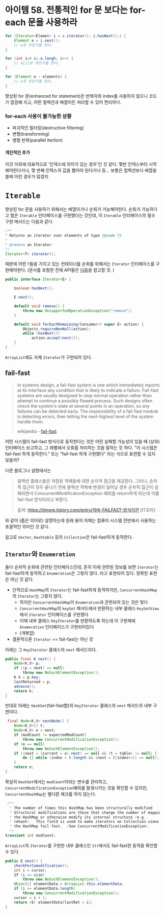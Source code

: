 # 아이템 58. 전통적인 for 문 보다는 for-each 문을 사용하라
``` java
for (Iterator<Elemet> i = c.iterator(); i.hasNext();) {
    Element e = i.next();
    // e로 무언가를 한다.
}
```

``` java
for (int i=0 i<.a.lengh; i++) {
    // a[i]로 무언가를 한다.
}
```


``` java
for (Element e : elements) {
    // e로 무언가를 한다.
}
```
향상된 for 문(enhanced for statement)은 반복자와 index를 사용하지 않으니 코드가 깔끔해 지고, 어떤 컬렉션과 배열이든 처리할 수 있어 편리하다.

### for-each 사용이 불가능한 상황
- 파괴적인 필터링(destructive filtering)
- 변형(transforming)
- 병렬 반복(parallel itertion)

#### 개인적인 추가
이것 이외에 대표적으로 '인덱스에 의미가 있는 경우'인 것 같다. 몇번 인덱스부터 시작해야한다거나, 몇 번째 인덱스의 값을 뽑아야 된다거나 등... 보통은 컬렉션보다 배열을 쓸때 이런 경우가 많겠지

# `Iterable`
향상된 for 문을 사용하기 위헤서는 배열이거나 순회가 가능해야한다. 순회가 가능하다고 함은 `Iterable` 인터페이스를 구현했다는 것인데, 이 `Iterable` 인터페이스의 필수 구현 메서드는 다음과 같다.
``` java
/**
* Returns an iterator over elements of type {@code T}.
*
* @return an Iterator.
*/
Iterator<T> iterator();
```

때문에 어떤 `T`들을 가지고 있는 컨테이너를 순회를 위해서는 `Iterator` 인터페이스를 구현해야한다.
(문서를 포함한 전체 API들은 [다음](https://docs.oracle.com/javase/8/docs/api/java/util/Iterator.html)을 참고할 것. )
``` java
public interface Iterator<E> {

    boolean hasNext();

    E next();

    default void remove() {
        throw new UnsupportedOperationException("remove");
    }

    default void forEachRemaining(Consumer<? super E> action) {
        Objects.requireNonNull(action);
        while (hasNext())
            action.accept(next());
    }
}
```
`ArrayList`에도 자체 `Iterator`가 구현되어 있다.

## fail-fast

> In systems design, a fail-fast system is one which immediately reports at its interface any condition that is likely to indicate a failure. Fail-fast systems are usually designed to stop normal operation rather than attempt to continue a possibly flawed process. Such designs often check the system's state at several points in an operation, so any failures can be detected early. The responsibility of a fail-fast module is detecting errors, then letting the next-highest level of the system handle them.
> 
> wikipedia - [fail-fast](https://en.wikipedia.org/wiki/Fail-fast)

어떤 시스템이 fail-fast 방식으로 동작한다는 것은 어떤 실패할 가능성이 있을 때 (상위) 인터페이스 보고하고, 그 레벨에서 오류를 처리하는 것을 말하는 듯 하다. "이 시스템은 fail-fast 하게 동작한다." 또는 "fail-fast 하게 구현했다" 라는 식으로 표현할 수 있지 않을까?

다른 블로그나 설명에서는
>  컬렉션 클래스들은 저장된 객체들에 대한 순차적 접근을 제공한다.
그러나, 순차적 접근이 모두 끝나기 전에 콜렉션 객체에 변경이 일어날 경우 순차적 접근이 실패되면서 ConcurrentModificationException 예외를 return하게 되는데 이를 fail-fast 방식이라고 부른다.
>
> 출처: https://itmore.tistory.com/entry/자바-FAILFAST-방식이란 [IT모아]

와 같이 (좁은 의미로) 설명하는데 원래 용어 자체는 컴퓨터 시스템 전반에서 사용하는 포괄적인 의미인 것 같다.

참고로 `Vector`, `Hashtable` 등의 `Collection`은 fail-fast하게 동작한다.

## `Iterator`와 `Enumeration`
둘다 순차적 순회에 관련된 인터페이스인데, 흔히 이에 관련된 정보를 보면 `Iterator`는 fail-fast하게 동작하고 `Enumeration`은 그렇지 않다. 라고 표현되어 있다. 정확한 표현은 아닌 것 같다.

- 단적으로 `HashMap`의 `Iterator`는 fail-fast하게 동작하지만, `ConcurrentHashMap`의 `Iterator`는 그렇지 않다.
    - 하지만 `ConcurrentHashMap`이 `Enumeration`과 관련되어 있는 것은 맞다
    - `ConcurrentHashMap`의 `keySet` 메서드에서 반환하는 내부 클래스 `KeySetView`에서 `Iterator` 인터페이스를 구현했다
    - 이때 내부 클래스 `KeyIterator`를 반환하도록 하는데 이 구현체에 `Enumeration` 인터페이스가 구현되어있다
    - (개복잡)
- 결론적으론 `Iterator` == fail-fast는 아닌 것

아래는 그 `KeyIterator` 클래스의 `next` 메서드이다.

``` java
public final K next() {
    Node<K,V> p;
    if ((p = next) == null)
        throw new NoSuchElementException();
    K k = p.key;
    lastReturned = p;
    advance();
    return k;
}
```
반대로 아래는 `HashSet`(fail-fast함)의 `KeyIterator` 클래스의 `next` 메서드의 내부 구현이다.
``` java
 final Node<K,V> nextNode() {
    Node<K,V>[] t;
    Node<K,V> e = next;
    if (modCount != expectedModCount)
        throw new ConcurrentModificationException();
    if (e == null)
        throw new NoSuchElementException();
    if ((next = (current = e).next) == null && (t = table) != null) {
        do {} while (index < t.length && (next = t[index++]) == null);
    }
    return e;
}
```
확실히 `HashSet`에서는 `modCount`이라는 변수를 관리하고, `ConcurrentModificationException`예외를 발생시키는 것을 확인할 수 있지만, `ConcurrentHashMap`는 별다른 체크를 하지 않는다.

``` java
 /**
  * The number of times this HashMap has been structurally modified
  * Structural modifications are those that change the number of mappings in
  * the HashMap or otherwise modify its internal structure (e.g.,
  * rehash).  This field is used to make iterators on Collection-views of
  * the HashMap fail-fast.  (See ConcurrentModificationException).
  */
transient int modCount;
```

`ArrayList`의 `Iterator`를 구현한 내부 클래스인 `Itr`에서도 fail-fast한 동작을 확인할 수 있다.
``` java
public E next() {
    checkForComodification();
    int i = cursor;
    if (i >= size)
        throw new NoSuchElementException();
    Object[] elementData = ArrayList.this.elementData;
    if (i >= elementData.length)
        throw new ConcurrentModificationException();
    cursor = i + 1;
    return (E) elementData[lastRet = i];
}
```

